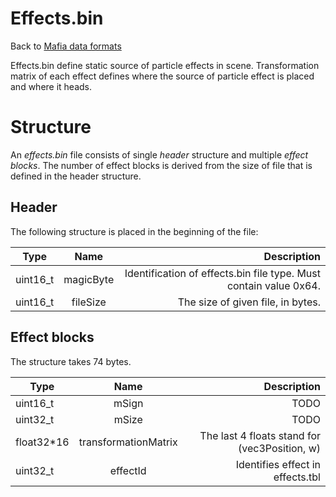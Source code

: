 # Effects.bin

Back to [Mafia data formats](../DataFiles.md)

Effects.bin define static source of particle effects in scene. Transformation matrix of each effect
defines where the source of particle effect is placed and where it heads. 

# Structure

An *effects.bin* file consists of single *header* structure and multiple *effect
blocks*. The number of effect blocks is derived from the size of file that is defined in the header structure.

## Header
The following structure is placed in the beginning of the file:

| Type          | Name          | Description|
| ------------- |:-------------:| ----------:|
| uint16\_t     | magicByte     | Identification of effects.bin file type. Must contain value 0x64.     |
| uint16\_t     | fileSize      | The size of given file, in bytes. |


## Effect blocks
The structure takes 74 bytes. 

| Type          | Name          | Description|
| ------------- |:-------------:| ----------:|
| uint16\_t     | mSign         | TODO       |
| uint32\_t     | mSize         | TODO |
| float32\*16   | transformationMatrix | The last 4 floats stand for (vec3Position, w)|
| uint32\_t     | effectId      | Identifies effect in effects.tbl |


